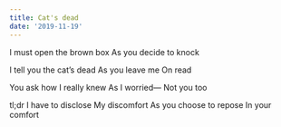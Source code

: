 ```yaml
---
title: Cat's dead
date: '2019-11-19'
---
```


I must open
the brown box
As you decide
to knock

I tell you
the cat’s dead
As you leave me
On read

You ask how
I really knew
As I worried—
Not you too

tl;dr
I have to disclose
My discomfort
As you choose to repose
In your comfort
